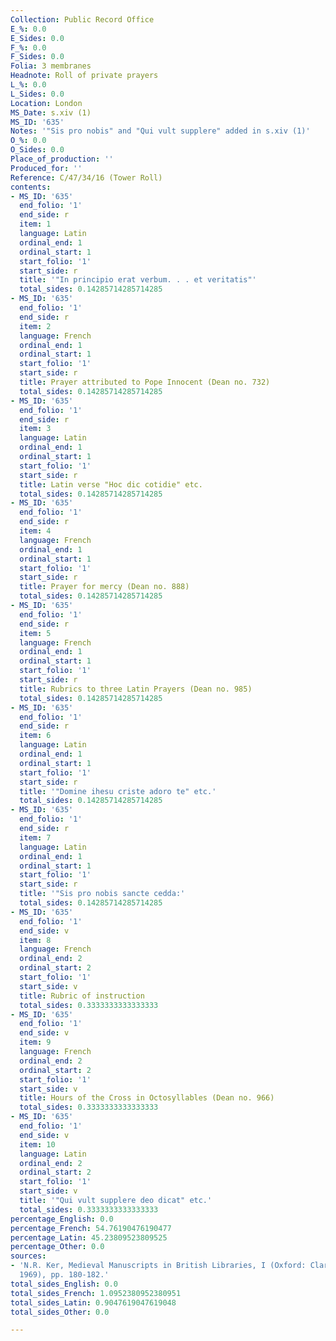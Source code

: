 ```yaml
---
Collection: Public Record Office
E_%: 0.0
E_Sides: 0.0
F_%: 0.0
F_Sides: 0.0
Folia: 3 membranes
Headnote: Roll of private prayers
L_%: 0.0
L_Sides: 0.0
Location: London
MS_Date: s.xiv (1)
MS_ID: '635'
Notes: '"Sis pro nobis" and "Qui vult supplere" added in s.xiv (1)'
O_%: 0.0
O_Sides: 0.0
Place_of_production: ''
Produced_for: ''
Reference: C/47/34/16 (Tower Roll)
contents:
- MS_ID: '635'
  end_folio: '1'
  end_side: r
  item: 1
  language: Latin
  ordinal_end: 1
  ordinal_start: 1
  start_folio: '1'
  start_side: r
  title: '"In principio erat verbum. . . et veritatis"'
  total_sides: 0.14285714285714285
- MS_ID: '635'
  end_folio: '1'
  end_side: r
  item: 2
  language: French
  ordinal_end: 1
  ordinal_start: 1
  start_folio: '1'
  start_side: r
  title: Prayer attributed to Pope Innocent (Dean no. 732)
  total_sides: 0.14285714285714285
- MS_ID: '635'
  end_folio: '1'
  end_side: r
  item: 3
  language: Latin
  ordinal_end: 1
  ordinal_start: 1
  start_folio: '1'
  start_side: r
  title: Latin verse "Hoc dic cotidie" etc.
  total_sides: 0.14285714285714285
- MS_ID: '635'
  end_folio: '1'
  end_side: r
  item: 4
  language: French
  ordinal_end: 1
  ordinal_start: 1
  start_folio: '1'
  start_side: r
  title: Prayer for mercy (Dean no. 888)
  total_sides: 0.14285714285714285
- MS_ID: '635'
  end_folio: '1'
  end_side: r
  item: 5
  language: French
  ordinal_end: 1
  ordinal_start: 1
  start_folio: '1'
  start_side: r
  title: Rubrics to three Latin Prayers (Dean no. 985)
  total_sides: 0.14285714285714285
- MS_ID: '635'
  end_folio: '1'
  end_side: r
  item: 6
  language: Latin
  ordinal_end: 1
  ordinal_start: 1
  start_folio: '1'
  start_side: r
  title: '"Domine ihesu criste adoro te" etc.'
  total_sides: 0.14285714285714285
- MS_ID: '635'
  end_folio: '1'
  end_side: r
  item: 7
  language: Latin
  ordinal_end: 1
  ordinal_start: 1
  start_folio: '1'
  start_side: r
  title: '"Sis pro nobis sancte cedda:'
  total_sides: 0.14285714285714285
- MS_ID: '635'
  end_folio: '1'
  end_side: v
  item: 8
  language: French
  ordinal_end: 2
  ordinal_start: 2
  start_folio: '1'
  start_side: v
  title: Rubric of instruction
  total_sides: 0.3333333333333333
- MS_ID: '635'
  end_folio: '1'
  end_side: v
  item: 9
  language: French
  ordinal_end: 2
  ordinal_start: 2
  start_folio: '1'
  start_side: v
  title: Hours of the Cross in Octosyllables (Dean no. 966)
  total_sides: 0.3333333333333333
- MS_ID: '635'
  end_folio: '1'
  end_side: v
  item: 10
  language: Latin
  ordinal_end: 2
  ordinal_start: 2
  start_folio: '1'
  start_side: v
  title: '"Qui vult supplere deo dicat" etc.'
  total_sides: 0.3333333333333333
percentage_English: 0.0
percentage_French: 54.76190476190477
percentage_Latin: 45.23809523809525
percentage_Other: 0.0
sources:
- 'N.R. Ker, Medieval Manuscripts in British Libraries, I (Oxford: Clarendon Press,
  1969), pp. 180-182.'
total_sides_English: 0.0
total_sides_French: 1.0952380952380951
total_sides_Latin: 0.9047619047619048
total_sides_Other: 0.0

---
```

